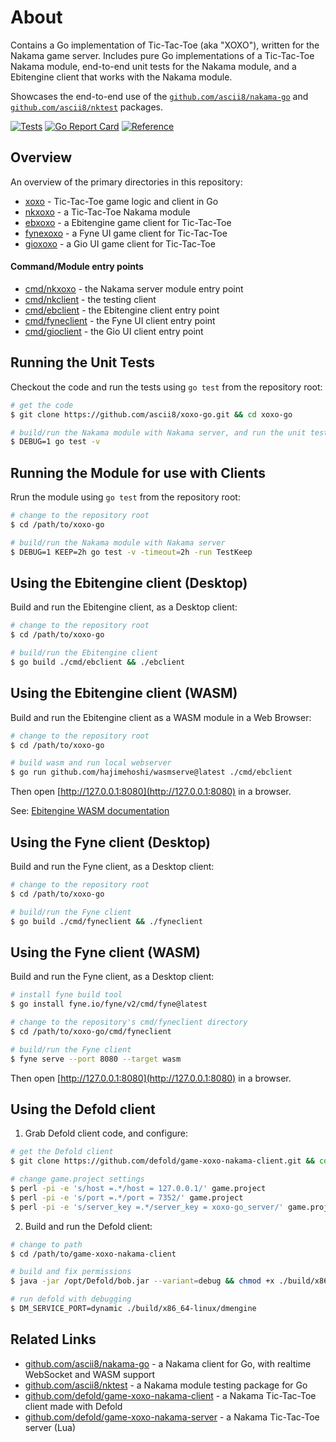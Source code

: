 # About

Contains a Go implementation of Tic-Tac-Toe (aka "XOXO"), written for the
Nakama game server. Includes pure Go implementations of a Tic-Tac-Toe Nakama
module, end-to-end unit tests for the Nakama module, and a Ebitengine client
that works with the Nakama module.

Showcases the end-to-end use of the
[`github.com/ascii8/nakama-go`](https://github.com/ascii8/nakama-go) and
[`github.com/ascii8/nktest`](https://github.com/ascii8/nktest) packages.

[![Tests](https://github.com/ascii8/xoxo-go/workflows/Test/badge.svg)](https://github.com/ascii8/xoxo-go/actions?query=workflow%3ATest)
[![Go Report Card](https://goreportcard.com/badge/github.com/ascii8/xoxo-go)](https://goreportcard.com/report/github.com/ascii8/xoxo-go)
[![Reference](https://pkg.go.dev/badge/github.com/ascii8/xoxo-go.svg )](https://pkg.go.dev/github.com/ascii8/xoxo-go)

## Overview

An overview of the primary directories in this repository:

* [xoxo](/xoxo) - Tic-Tac-Toe game logic and client in Go
* [nkxoxo](/nkxoxo) - a Tic-Tac-Toe Nakama module
* [ebxoxo](/ebxoxo) - a Ebitengine game client for Tic-Tac-Toe
* [fynexoxo](/fynexoxo) - a Fyne UI game client for Tic-Tac-Toe
* [gioxoxo](/gioxoxo) - a Gio UI game client for Tic-Tac-Toe

#### Command/Module entry points

* [cmd/nkxoxo](/cmd/nkxoxo) - the Nakama server module entry point
* [cmd/nkclient](/cmd/nkclient) - the testing client
* [cmd/ebclient](/cmd/ebclient) - the Ebitengine client entry point
* [cmd/fyneclient](/cmd/fyneclient) - the Fyne UI client entry point
* [cmd/gioclient](/cmd/gioclient) - the Gio UI client entry point

## Running the Unit Tests

Checkout the code and run the tests using `go test` from the repository root:

```sh
# get the code
$ git clone https://github.com/ascii8/xoxo-go.git && cd xoxo-go

# build/run the Nakama module with Nakama server, and run the unit tests
$ DEBUG=1 go test -v
```

## Running the Module for use with Clients

Rrun the module using `go test` from the repository root:

```sh
# change to the repository root
$ cd /path/to/xoxo-go

# build/run the Nakama module with Nakama server
$ DEBUG=1 KEEP=2h go test -v -timeout=2h -run TestKeep
```

## Using the Ebitengine client (Desktop)

Build and run the Ebitengine client, as a Desktop client:

```sh
# change to the repository root
$ cd /path/to/xoxo-go

# build/run the Ebitengine client
$ go build ./cmd/ebclient && ./ebclient
```

## Using the Ebitengine client (WASM)

Build and run the Ebitengine client as a WASM module in a Web Browser:

```sh
# change to the repository root
$ cd /path/to/xoxo-go

# build wasm and run local webserver
$ go run github.com/hajimehoshi/wasmserve@latest ./cmd/ebclient
```

Then open [http://127.0.0.1:8080](http://127.0.0.1:8080) in a browser.

See: [Ebitengine WASM documentation](https://ebitengine.org/en/documents/webassembly.html)

## Using the Fyne client (Desktop)

Build and run the Fyne client, as a Desktop client:

```sh
# change to the repository root
$ cd /path/to/xoxo-go

# build/run the Fyne client
$ go build ./cmd/fyneclient && ./fyneclient
```

## Using the Fyne client (WASM)

Build and run the Fyne client, as a Desktop client:

```sh
# install fyne build tool
$ go install fyne.io/fyne/v2/cmd/fyne@latest

# change to the repository's cmd/fyneclient directory
$ cd /path/to/xoxo-go/cmd/fyneclient

# build/run the Fyne client
$ fyne serve --port 8080 --target wasm
```

Then open [http://127.0.0.1:8080](http://127.0.0.1:8080) in a browser.

## Using the Defold client

1. Grab Defold client code, and configure:

```sh
# get the Defold client
$ git clone https://github.com/defold/game-xoxo-nakama-client.git && cd game-xoxo-nakama-client

# change game.project settings
$ perl -pi -e 's/host =.*/host = 127.0.0.1/' game.project
$ perl -pi -e 's/port =.*/port = 7352/' game.project
$ perl -pi -e 's/server_key =.*/server_key = xoxo-go_server/' game.project
```

2. Build and run the Defold client:

```sh
# change to path
$ cd /path/to/game-xoxo-nakama-client

# build and fix permissions
$ java -jar /opt/Defold/bob.jar --variant=debug && chmod +x ./build/x86_64-linux/dmengine

# run defold with debugging
$ DM_SERVICE_PORT=dynamic ./build/x86_64-linux/dmengine
```

## Related Links

* [github.com/ascii8/nakama-go](https://github.com/ascii8/nakama-go) - a Nakama client for Go, with realtime WebSocket and WASM support
* [github.com/ascii8/nktest](https://github.com/ascii8/nktest) - a Nakama module testing package for Go
* [github.com/defold/game-xoxo-nakama-client](https://github.com/defold/game-xoxo-nakama-client.git) - a Nakama Tic-Tac-Toe client made with Defold
* [github.com/defold/game-xoxo-nakama-server](https://github.com/defold/game-xoxo-nakama-server.git) - a Nakama Tic-Tac-Toe server (Lua)

